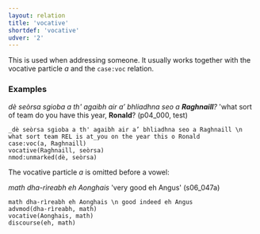 ```yaml
---
layout: relation
title: 'vocative'
shortdef: 'vocative'
udver: '2'
---
```


This is used when addressing someone.
It usually works together with the vocative particle _a_ and the `case:voc` relation.

### Examples

_dè seòrsa sgioba a th' agaibh air a’ bhliadhna seo a <b>Raghnaill</b>?_ 'what sort of team do you have this year, <b>Ronald</b>? (p04\_000, test)

~~~ sdparse
_dè seòrsa sgioba a th' agaibh air a’ bhliadhna seo a Raghnaill \n what sort team REL is at_you on the year this o Ronald
case:voc(a, Raghnaill)
vocative(Raghnaill, seòrsa)
nmod:unmarked(dè, seòrsa)
~~~

The vocative particle _a_ is omitted before a vowel:

_math dha-rìreabh eh Aonghais_ 'very good eh Angus' (s06\_047a)

~~~ sdparse
math dha-rìreabh eh Aonghais \n good indeed eh Angus
advmod(dha-rìreabh, math)
vocative(Aonghais, math)
discourse(eh, math)
~~~
